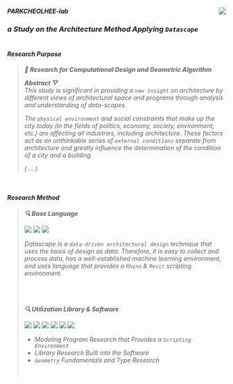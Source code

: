 <div align="left">
<img src="https://komarev.com/ghpvc/?username=parkcheolhee-lab&&style=flat-square" align="right" />

##### ___PARKCHEOLHEE-lab___
### ___a Study on the Architecture Method Applying `Datascape`___ </div>
#  
#### ___Research Purpose___<br>

> ___📖 Research for Computational Design and Geometric Algorithm___
>
> ___Abstract ▽___<br>
> _This study is significant in providing a `new insight` on architecture by different views of architectural space and programs through analysis and understanding of data-scapes._
> 
> _The `physical environment` and social constraints that make up the city today (in the fields of politics, economy, society, environment, etc.) are affecting all industries, including architecture. These factors act as an unthinkable series of `external conditions` separate from architecture and greatly influence the determination of the condition of a city and a building._
> 
> _( ... )_
<br>

#### ___Research Method___<br>
> ___🔍 Base Language___
> 
> <img src="https://img.shields.io/badge/python-3776AB?style=for-the-badge&logo=python&logoColor=white"/> <img src="https://img.shields.io/badge/csharp-239120?style=for-the-badge&logo=csharp&logoColor=white"/> <img src="https://img.shields.io/badge/javascript-C2A633?style=for-the-badge&logo=javascript&logoColor=white"/>
> 
>  _Datascape is a `data-driven architectural design` technique that uses the basis of design as data. Therefore, it is easy to collect and process data, has a well-established machine learning environment, and uses language that provides a `Rhino` & `Revit` scripting environment._<br>
>
> 　<br><br>
> 
>  ___🔍 Utilization Library & Software___
> 
> <img src="https://img.shields.io/badge/rhinoscriptsyntax-2d2f34?style=for-the-badge&logo=rhinoceros&logoColor=white"/> <img src="https://img.shields.io/badge/ghpythonlib-83b81a?style=for-the-badge&logo=gimp&logoColor=white"/> <img src="https://img.shields.io/badge/scikitlearn-F7931E?style=for-the-badge&logo=scikitlearn&logoColor=white"/> <img src="https://img.shields.io/badge/galapagos-ff4154?style=for-the-badge&logo=runkit&logoColor=white"/> <img src="https://img.shields.io/badge/revit-0061ff?style=for-the-badge&logo=rakuten&logoColor=white"/> <img src="https://img.shields.io/badge/qgis-589632?style=for-the-badge&logo=qgis&logoColor=white"/>
> 
> - _Modeling Program Research that Provides a `Scripting Environment`_
> - _Library Research Built into the Software_
> - _`Geometry` Fundamentals and Type Research_
> <br>
<br>
